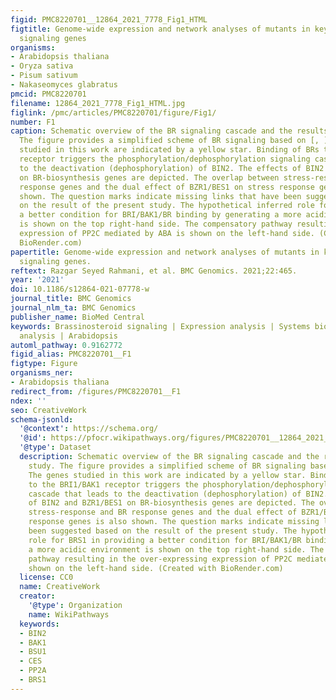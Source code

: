 ```yaml
---
figid: PMC8220701__12864_2021_7778_Fig1_HTML
figtitle: Genome-wide expression and network analyses of mutants in key brassinosteroid
  signaling genes
organisms:
- Arabidopsis thaliana
- Oryza sativa
- Pisum sativum
- Nakaseomyces glabratus
pmcid: PMC8220701
filename: 12864_2021_7778_Fig1_HTML.jpg
figlink: /pmc/articles/PMC8220701/figure/Fig1/
number: F1
caption: Schematic overview of the BR signaling cascade and the results of this study.
  The figure provides a simplified scheme of BR signaling based on [, ]. ‌The genes
  studied in this work are indicated by a yellow star. Binding of BRs to the BRI1/BAK1
  receptor triggers the phosphorylation/dephosphorylation signaling cascade that leads
  to the deactivation (dephosphorylation) of BIN2. The effects of BIN2 and BZR1/BES1
  on BR-biosynthesis genes are depicted. The overlap between stress-response and BR
  response genes and the dual effect of BZR1/BES1 on stress response genes is also
  shown. The question marks indicate missing links that have been suggested based
  on the result of the present study. The hypothetical inferred role for BRS1 in providing
  a better condition for BRI/BAK1/BR binding by generating a more acidic environment
  is shown on the top right-hand side. The compensatory pathway resulting in the over-expressing
  expression of PP2C mediated by ABA is shown on the left-hand side. (Created with
  BioRender.com)
papertitle: Genome-wide expression and network analyses of mutants in key brassinosteroid
  signaling genes.
reftext: Razgar Seyed Rahmani, et al. BMC Genomics. 2021;22:465.
year: '2021'
doi: 10.1186/s12864-021-07778-w
journal_title: BMC Genomics
journal_nlm_ta: BMC Genomics
publisher_name: BioMed Central
keywords: Brassinosteroid signaling | Expression analysis | Systems biology | Network
  analysis | Arabidopsis
automl_pathway: 0.9162772
figid_alias: PMC8220701__F1
figtype: Figure
organisms_ner:
- Arabidopsis thaliana
redirect_from: /figures/PMC8220701__F1
ndex: ''
seo: CreativeWork
schema-jsonld:
  '@context': https://schema.org/
  '@id': https://pfocr.wikipathways.org/figures/PMC8220701__12864_2021_7778_Fig1_HTML.html
  '@type': Dataset
  description: Schematic overview of the BR signaling cascade and the results of this
    study. The figure provides a simplified scheme of BR signaling based on [, ].
    ‌The genes studied in this work are indicated by a yellow star. Binding of BRs
    to the BRI1/BAK1 receptor triggers the phosphorylation/dephosphorylation signaling
    cascade that leads to the deactivation (dephosphorylation) of BIN2. The effects
    of BIN2 and BZR1/BES1 on BR-biosynthesis genes are depicted. The overlap between
    stress-response and BR response genes and the dual effect of BZR1/BES1 on stress
    response genes is also shown. The question marks indicate missing links that have
    been suggested based on the result of the present study. The hypothetical inferred
    role for BRS1 in providing a better condition for BRI/BAK1/BR binding by generating
    a more acidic environment is shown on the top right-hand side. The compensatory
    pathway resulting in the over-expressing expression of PP2C mediated by ABA is
    shown on the left-hand side. (Created with BioRender.com)
  license: CC0
  name: CreativeWork
  creator:
    '@type': Organization
    name: WikiPathways
  keywords:
  - BIN2
  - BAK1
  - BSU1
  - CES
  - PP2A
  - BRS1
---
```

